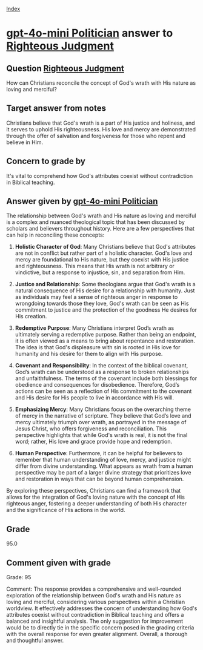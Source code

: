 
[Index](../../index.md)
# [gpt-4o-mini Politician](../../answering_models/gpt-4o-mini_Politician.md) answer to [Righteous Judgment](../../questions/Righteous_Judgment.md)

## Question [Righteous Judgment](../../questions/Righteous_Judgment.md)
How can Christians reconcile the concept of God's wrath with His nature as loving and merciful?

## Target answer from notes
Christians believe that God's wrath is a part of His justice and holiness, and it serves to uphold His righteousness. His love and mercy are demonstrated through the offer of salvation and forgiveness for those who repent and believe in Him.

## Concern to grade by
It's vital to comprehend how God's attributes coexist without contradiction in Biblical teaching.

## Answer given by [gpt-4o-mini Politician](../../answering_models/gpt-4o-mini_Politician.md)
The relationship between God's wrath and His nature as loving and merciful is a complex and nuanced theological topic that has been discussed by scholars and believers throughout history. Here are a few perspectives that can help in reconciling these concepts:

1. **Holistic Character of God**: Many Christians believe that God's attributes are not in conflict but rather part of a holistic character. God's love and mercy are foundational to His nature, but they coexist with His justice and righteousness. This means that His wrath is not arbitrary or vindictive, but a response to injustice, sin, and separation from Him.

2. **Justice and Relationship**: Some theologians argue that God's wrath is a natural consequence of His desire for a relationship with humanity. Just as individuals may feel a sense of righteous anger in response to wrongdoing towards those they love, God's wrath can be seen as His commitment to justice and the protection of the goodness He desires for His creation.

3. **Redemptive Purpose**: Many Christians interpret God’s wrath as ultimately serving a redemptive purpose. Rather than being an endpoint, it is often viewed as a means to bring about repentance and restoration. The idea is that God's displeasure with sin is rooted in His love for humanity and his desire for them to align with His purpose.

4. **Covenant and Responsibility**: In the context of the biblical covenant, God’s wrath can be understood as a response to broken relationships and unfaithfulness. The terms of the covenant include both blessings for obedience and consequences for disobedience. Therefore, God’s actions can be seen as a reflection of His commitment to the covenant and His desire for His people to live in accordance with His will.

5. **Emphasizing Mercy**: Many Christians focus on the overarching theme of mercy in the narrative of scripture. They believe that God’s love and mercy ultimately triumph over wrath, as portrayed in the message of Jesus Christ, who offers forgiveness and reconciliation. This perspective highlights that while God's wrath is real, it is not the final word; rather, His love and grace provide hope and redemption.

6. **Human Perspective**: Furthermore, it can be helpful for believers to remember that human understanding of love, mercy, and justice might differ from divine understanding. What appears as wrath from a human perspective may be part of a larger divine strategy that prioritizes love and restoration in ways that can be beyond human comprehension.

By exploring these perspectives, Christians can find a framework that allows for the integration of God's loving nature with the concept of His righteous anger, fostering a deeper understanding of both His character and the significance of His actions in the world.

## Grade
95.0

## Comment given with grade
Grade: 95

Comment: The response provides a comprehensive and well-rounded exploration of the relationship between God's wrath and His nature as loving and merciful, considering various perspectives within a Christian worldview. It effectively addresses the concern of understanding how God's attributes coexist without contradiction in Biblical teaching and offers a balanced and insightful analysis. The only suggestion for improvement would be to directly tie in the specific concern posed in the grading criteria with the overall response for even greater alignment. Overall, a thorough and thoughtful answer.
